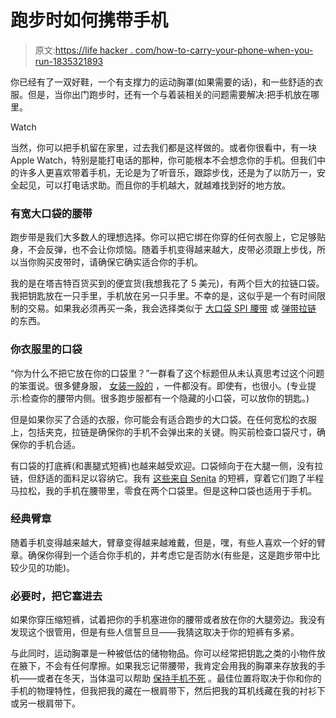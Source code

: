 # 跑步时如何携带手机

> 原文:[https://life hacker . com/how-to-carry-your-phone-when-you-run-1835321893](https://lifehacker.com/how-to-carry-your-phone-when-you-run-1835321893)

你已经有了一双好鞋，一个有支撑力的运动胸罩(如果需要的话)，和一些舒适的衣服。但是，当你出门跑步时，还有一个与着装相关的问题需要解决:把手机放在哪里。

Watch

当然，你可以把手机留在家里，过去我们都是这样做的。或者你很看中，有一块 Apple Watch，特别是能打电话的那种，你可能根本不会想念你的手机。但我们中的许多人更喜欢带着手机，无论是为了听音乐，跟踪步伐，还是为了以防万一，安全起见，可以打电话求助。而且你的手机越大，就越难找到好的地方放。

### 有宽大口袋的腰带

跑步带是我们大多数人的理想选择。你可以把它绑在你穿的任何衣服上，它足够贴身，不会反弹，也不会让你烦恼。随着手机变得越来越大，皮带必须跟上步伐，所以当你购买皮带时，请确保它确实适合你的手机。

我的是在塔吉特百货买到的便宜货(我想我花了 5 美元)，有两个巨大的拉链口袋。我把钥匙放在一只手里，手机放在另一只手里。不幸的是，这似乎是一个有时间限制的交易。如果我必须再买一条，我会选择类似于 [大口袋 SPI 腰带](https://spibelt.com/shop/spibelt/large-pocket-spibelt/) 或 [弹带拉链](https://flipbelt.com/flipbelt-zipper) 的东西。

### 你衣服里的口袋

“你为什么不把它放在你的口袋里？”一群看了这个标题但从未认真思考过这个问题的笨蛋说。很多健身服， [女装一般的](https://lifehacker.com/confirmed-the-pockets-on-womens-pants-are-indeed-bulls-1828371022) ，一件都没有。即使有，也很小。(专业提示:检查你的腰带内侧。很多跑步服都有一个隐藏的小口袋，可以放你的钥匙。)

但是如果你买了合适的衣服，你可能会有适合跑步的大口袋。在任何宽松的衣服上，包括夹克，拉链是确保你的手机不会弹出来的关键。购买前检查口袋尺寸，确保你的手机合适。

有口袋的打底裤(和裹腿式短裤)也越来越受欢迎。口袋倾向于在大腿一侧，没有拉链，但舒适的面料足以容纳它。我有 [这些来自 Senita](https://www.senitaathletics.com/products/high-waisted-rio-shorts-7-in-inseam-pinstripe) 的短裤，穿着它们跑了半程马拉松，我的手机在腰带里，零食在两个口袋里。但是这种口袋也适用于手机。

### 经典臂章

随着手机变得越来越大，臂章变得越来越难戴，但是，嘿，有些人喜欢一个好的臂章。确保你得到一个适合你手机的，并考虑它是否防水(有些是，这是跑步带中比较少见的功能)。

### 必要时，把它塞进去

如果你穿压缩短裤，试着把你的手机塞进你的腰带或者放在你的大腿旁边。我没有发现这个很管用，但是有些人信誓旦旦——我猜这取决于你的短裤有多紧。

与此同时，运动胸罩是一种被低估的储物物品。你可以经常把钥匙之类的小物件放在腋下，不会有任何摩擦。如果我忘记带腰带，我肯定会用我的胸罩来存放我的手机——或者在冬天，当体温可以帮助 [保持手机不死](https://lifehacker.com/how-to-keep-your-cell-phone-warm-in-frigid-temps-1832392099) 。最佳位置将取决于你和你的手机的物理特性，但我把我的藏在一根肩带下，然后把我的耳机线藏在我的衬衫下或另一根肩带下。